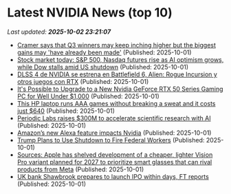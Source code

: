 # Latest NVIDIA News (top 10)
_Last updated: **2025-10-02 23:21:07**_

- [Cramer says that Q3 winners may keep inching higher but the biggest gains may 'have already been made'](https://www.cnbc.com/2025/10/01/cramer-says-that-q3-winners-may-keep-inching-higher-but-the-biggest-gains-may-have-already-been-made.html) (Published: 2025-10-01)
- [Stock market today: S&P 500, Nasdaq futures rise as AI optimism grows, while Dow stalls amid US shutdown](https://finance.yahoo.com/news/live/stock-market-today-sp-500-nasdaq-futures-rise-as-ai-optimism-blots-out-us-shutdown-230340381.html) (Published: 2025-10-01)
- [DLSS 4 de NVIDIA se estrena en Battlefield 6, Alien: Rogue Incursion y otros juegos con RTX](https://www.linuxadictos.com/dlss-4-de-nvidia-se-estrena-en-battlefield-6-alien-rogue-incursion-y-otros-juegos-con-rtx.html) (Published: 2025-10-01)
- [It's Possible to Upgrade to a New Nvidia GeForce RTX 50 Series Gaming PC for Well Under $1,000](https://www.ign.com/articles/upgrade-to-a-geforce-rtx-50-series-gaming-pc-for-well-under-1000) (Published: 2025-10-01)
- [This HP laptop runs AAA games without breaking a sweat and it costs just $640](https://www.xda-developers.com/this-hp-gaming-laptop-delivers-everything-you-want/) (Published: 2025-10-01)
- [Periodic Labs raises $300M to accelerate scientific research with AI](https://siliconangle.com/2025/10/01/periodic-labs-raises-300m-accelerate-scientific-research-ai/) (Published: 2025-10-01)
- [Amazon’s new Alexa feature impacts Nvidia](https://biztoc.com/x/9f7f13bc68fd34f4) (Published: 2025-10-01)
- [Trump Plans to Use Shutdown to Fire Federal Workers](https://biztoc.com/x/76b37aa571f1db82) (Published: 2025-10-01)
- [Sources: Apple has shelved development of a cheaper, lighter Vision Pro variant planned for 2027 to prioritize smart glasses that can rival products from Meta](https://biztoc.com/x/5b319fb34fecb9b1) (Published: 2025-10-01)
- [UK bank Shawbrook prepares to launch IPO within days, FT reports](https://biztoc.com/x/de394e862cc18b10) (Published: 2025-10-01)
